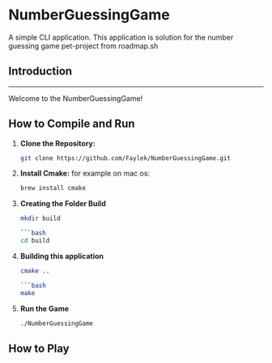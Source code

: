 # NumberGuessingGame
A simple CLI application. This application is solution for the number guessing game pet-project from roadmap.sh

## Introduction
---------------

Welcome to the NumberGuessingGame!

## How to Compile and Run
1. **Clone the Repository:**

   ```bash
   git clone https://github.com/Faylek/NumberGuessingGame.git
2. **Install Cmake:**
   for example on mac os:
   ```bash
   brew install cmake
3. **Creating the Folder Build**

   ```bash
   mkdir build

   ```bash
   cd build
4. **Building this application**

   ```bash
   cmake ..

   ```bash
   make
5. **Run the Game**

   ```bash
   ./NumberGuessingGame
## How to Play
